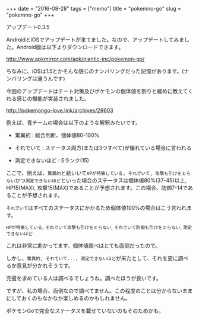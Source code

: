 +++
date = "2016-08-28"
tags =  ["memo"]
title = "pokemno-go"
slug = "pokemno-go"
+++

アップデート0.3.5	  

AndroidとiOSでアップデートが来てました。なので、アップデートしてみました。Android版は以下よりダウンロードできます。

http://www.apkmirror.com/apk/niantic-inc/pokemon-go/

ちなみに、iOSは1.5とかそんな感じのナンバリングだった記憶があります。(ナンバリングは違うんです)

今回のアップデートはチート対策及びポケモンの個体値を割りと緩めに教えてくれる感じの機能が実装されました。

http://pokemongo-love.link/archives/29603

例えば、青チームの場合は以下のような解釈みたいです。

- 驚異的 : 総合判断、個体値80-100%

- それでいて : ステータス両方(または3つすべて)が優れている場合に言われる

- 測定できないほど : Sランク(15)

ここで、例えば、`驚異的`と続いいて`HPが特筆している, それでいて, 攻撃も引けをとらない`かつ`測定できないほど`といった場合のステータスは個体値80%(37-45)以上, HP15(MAX), 攻撃15(MAX)であることが予想されます。この場合、防御7-14であることが予想されます。

`それでいて`はすべてのステータスにかかるため個体値100%の場合はこう言われます。

`HPが特筆している`, `それでいて攻撃も引けをとらない`, `それでいて防御も引けをとらない`, `測定できないほど`

これは非常に助かってます。個体値調べはとても面倒だったので。

しかし、`驚異的, それでいて..., 測定できないほど`が来たとして、それを更に調べるか意見が分かれそうです。

完璧を求めている人は調べるでしょうね。調べたほうが良いです。

ですが、私の場合、面倒なので調べてません。この程度のことは分からないままにしておくのもなかなか楽しめるのかもしれません。

ポケモンGoで完全なステータスを載せていないのもそのためかも。

